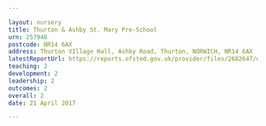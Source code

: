 ```yaml
---

layout: nursery
title: Thurton & Ashby St. Mary Pre-School
urn: 257946
postcode: NR14 6AX
address: Thurton VIllage Hall, Ashby Road, Thurton, NORWICH, NR14 6AX
latestReportUrl: https://reports.ofsted.gov.uk/provider/files/2682647/urn/257946.pdf
teaching: 2
development: 2
leadership: 2
outcomes: 2
overall: 2
date: 21 April 2017

---
```


